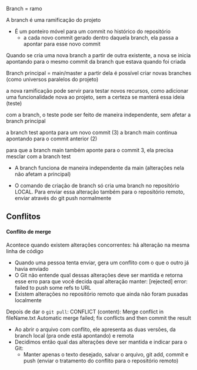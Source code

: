 Branch = ramo

A branch é uma ramificação do projeto

- É um ponteiro móvel para um commit no histórico do repositório
	- a cada novo commit gerado dentro daquela branch, ela passa a apontar para esse novo commit

Quando se cria uma nova branch a partir de outra existente, a nova se inicia apontando para o mesmo commit da branch que estava quando foi criada

Branch principal = main/master
a partir dela é possível criar novas branches (como universos paralelos do projeto)

a nova ramificação pode servir para testar novos recursos, como adicionar uma funcionalidade nova ao projeto, sem a certeza se manterá essa ideia (teste)

com a branch, o teste pode ser feito de maneira independente, sem afetar a branch principal

a branch test aponta para um novo commit (3)
a branch main continua apontando para o commit anterior (2)

para que a branch main também aponte para o commit 3, ela precisa mesclar com a branch test

- A branch funciona de maneira independente da main (alterações nela não afetam a principal)

- O comando de criação de branch só cria uma branch no repositório LOCAL. Para enviar essa alteração também para o repositório remoto, enviar através do git push normalmente

## Conflitos

#### Conflito de merge
Acontece quando existem alterações concorrentes:
há alteração na mesma linha de código

- Quando uma pessoa tenta enviar, gera um conflito com o que o outro já havia enviado
- O Git não entende qual dessas alterações deve ser mantida e retorna esse erro para que você decida qual alteração manter:
[rejected] error: failed to push some refs to URL
- Existem alterações no repositório remoto que ainda não foram puxadas localmente

Depois de dar o ``git pull``:
CONFLICT (content): Merge conflict in fileName.txt
Automatic merge failed; fix conflicts and then commit the result

- Ao abrir o arquivo com conflito, ele apresenta as duas versões, da branch local (pra onde está apontando) e remota
- Decidimos então qual das alterações deve ser mantida e indicar para o Git:
	- Manter apenas o texto desejado, salvar o arquivo, git add, commit e push (enviar o tratamento do conflito para o repositório remoto)
